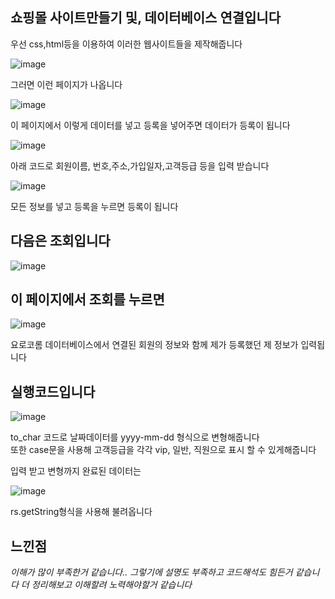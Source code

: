 ## 쇼핑몰 사이트만들기 및, 데이터베이스 연결입니다

우선 css,html등을 이용하여 이러한 웹사이트들을 제작해줍니다

![image](https://user-images.githubusercontent.com/97486300/186582398-5d253b05-6b8f-40bd-8710-57c781d94953.png)

그러면 이런 페이지가 나옵니다

![image](https://user-images.githubusercontent.com/97486300/172318216-9123442b-8eaf-4641-9eea-0a564bab282d.png)

이 페이지에서 이렇게 데이터를 넣고 등록을 넣어주면 데이터가 등록이 됩니다

![image](https://user-images.githubusercontent.com/97486300/186582713-9d8d7b10-b47e-43f2-aefc-aec0f8d756e4.png)

아래 코드로 회원이름, 번호,주소,가입일자,고객등급 등을 입력 받습니다

![image](https://user-images.githubusercontent.com/97486300/186583628-7d1db31c-f68c-4dd9-b556-c4537957d8ca.png)

모든 정보를 넣고 등록을 누르면 등록이 됩니다

## 다음은 조회입니다

![image](https://user-images.githubusercontent.com/97486300/172318216-9123442b-8eaf-4641-9eea-0a564bab282d.png)

## 이 페이지에서 조회를 누르면

![image](https://user-images.githubusercontent.com/97486300/186586167-1831ccd5-836d-4cf3-b7b4-f278ce0acf01.png)

요로코롬 데이터베이스에서 연결된 회원의 정보와 함께 제가 등록했던 제 정보가 입력됩니다

## 실행코드입니다

![image](https://user-images.githubusercontent.com/97486300/186588032-3ace7119-ffa0-4f9a-827d-3ae37a61906a.png)

to_char 코드로 날짜데이터를 yyyy-mm-dd 형식으로 변형해줍니다<br>
또한 case문을 사용해 고객등급을 각각 vip, 일반, 직원으로 표시 할 수 있게해줍니다

입력 받고 변형까지 완료된 데이터는

![image](https://user-images.githubusercontent.com/97486300/186589824-ee56ccb1-0e97-488d-a5ea-062e1c9be8fb.png)

rs.getString형식을 사용해 불려옵니다


## 느낀점 <br>
*이해가 많이 부족한거 같습니다..
 그렇기에 설명도 부족하고 코드해석도 힘든거 같습니다
더 정리해보고 이해할려 노력해야할거 같습니다*
